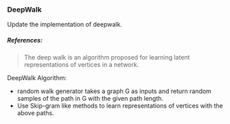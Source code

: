 ### DeepWalk

Update the implementation of deepwalk.  


##### References:
>The deep walk is an algorithm proposed for learning latent representations of vertices in a network.  

DeepWalk Algorithm:

- random walk generator takes a graph G as inputs and return random samples of the path in G with the given path length.
- Use Skip-gram like methods to learn representations of vertices with the above paths.